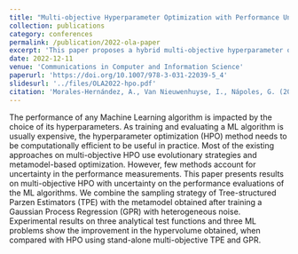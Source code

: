 ```yaml
---
title: "Multi-objective Hyperparameter Optimization with Performance Uncertainty."
collection: publications
category: conferences
permalink: /publication/2022-ola-paper
excerpt: 'This paper proposes a hybrid multi-objective hyperparameter optimization method that combines Tree-structured Parzen Estimators with Gaussian Process Regression under heterogeneous noise, improving performance under uncertainty compared to stand-alone approaches.'
date: 2022-12-11
venue: 'Communications in Computer and Information Science'
paperurl: 'https://doi.org/10.1007/978-3-031-22039-5_4'
slidesurl: '../files/OLA2022-hpo.pdf'
citation: 'Morales-Hernández, A., Van Nieuwenhuyse, I., Nápoles, G. (2022). &quot;Multi-objective Hyperparameter Optimization with Performance Uncertainty.&quot; In: Dorronsoro, B., Pavone, M., Nakib, A., Talbi, EG. (eds) Optimization and Learning. OLA 2022. <i>Communications in Computer and Information Science</i>. 1684. Springer, Cham.'
---
```


The performance of any Machine Learning algorithm is impacted by the choice of its hyperparameters. As training and evaluating a ML algorithm is usually expensive, the hyperparameter optimization (HPO) method needs to be computationally efficient to be useful in practice. Most of the existing approaches on multi-objective HPO use evolutionary strategies and metamodel-based optimization. However, few methods account for uncertainty in the performance measurements. This paper presents results on multi-objective HPO with uncertainty on the performance evaluations of the ML algorithms. We combine the sampling strategy of Tree-structured Parzen Estimators (TPE) with the metamodel obtained after training a Gaussian Process Regression (GPR) with heterogeneous noise. Experimental results on three analytical test functions and three ML problems show the improvement in the hypervolume obtained, when compared with HPO using stand-alone multi-objective TPE and GPR.
